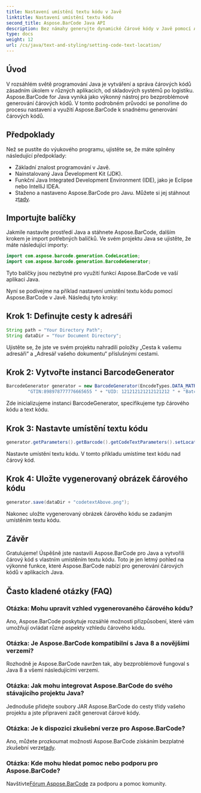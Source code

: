 ```yaml
---
title: Nastavení umístění textu kódu v Javě
linktitle: Nastavení umístění textu kódu
second_title: Aspose.BarCode Java API
description: Bez námahy generujte dynamické čárové kódy v Javě pomocí Aspose.BarCode. Postupujte podle našeho podrobného průvodce přizpůsobením textu kódu a vylepšete funkčnost své aplikace.
type: docs
weight: 12
url: /cs/java/text-and-styling/setting-code-text-location/
---
```


## Úvod

V rozsáhlém světě programování Java je vytváření a správa čárových kódů zásadním úkolem v různých aplikacích, od skladových systémů po logistiku. Aspose.BarCode for Java vyniká jako výkonný nástroj pro bezproblémové generování čárových kódů. V tomto podrobném průvodci se ponoříme do procesu nastavení a využití Aspose.BarCode k snadnému generování čárových kódů.

## Předpoklady

Než se pustíte do výukového programu, ujistěte se, že máte splněny následující předpoklady:

- Základní znalost programování v Javě.
- Nainstalovaný Java Development Kit (JDK).
- Funkční Java Integrated Development Environment (IDE), jako je Eclipse nebo IntelliJ IDEA.
-  Staženo a nastaveno Aspose.BarCode pro Javu. Můžete si jej stáhnout z[tady](https://releases.aspose.com/barcode/java/).

## Importujte balíčky

Jakmile nastavíte prostředí Java a stáhnete Aspose.BarCode, dalším krokem je import potřebných balíčků. Ve svém projektu Java se ujistěte, že máte následující importy:

```java
import com.aspose.barcode.generation.CodeLocation;
import com.aspose.barcode.generation.BarcodeGenerator;
```

Tyto balíčky jsou nezbytné pro využití funkcí Aspose.BarCode ve vaší aplikaci Java.

Nyní se podívejme na příklad nastavení umístění textu kódu pomocí Aspose.BarCode v Javě. Následuj tyto kroky:

## Krok 1: Definujte cesty k adresáři

```java
String path = "Your Directory Path";
String dataDir = "Your Document Directory";
```

Ujistěte se, že jste ve svém projektu nahradili položky „Cesta k vašemu adresáři“ a „Adresář vašeho dokumentu“ příslušnými cestami.

## Krok 2: Vytvořte instanci BarcodeGenerator

```java
BarcodeGenerator generator = new BarcodeGenerator(EncodeTypes.DATA_MATRIX,
        "GTIN:898978777776665655 " + "UID: 121212121212121212 " + "Batch:GH768 " + "Exp.Date:150923");
```

Zde inicializujeme instanci BarcodeGenerator, specifikujeme typ čárového kódu a text kódu.

## Krok 3: Nastavte umístění textu kódu

```java
generator.getParameters().getBarcode().getCodeTextParameters().setLocation(CodeLocation.ABOVE);
```

Nastavte umístění textu kódu. V tomto příkladu umístíme text kódu nad čárový kód.

## Krok 4: Uložte vygenerovaný obrázek čárového kódu

```java
generator.save(dataDir + "codetextAbove.png");
```

Nakonec uložte vygenerovaný obrázek čárového kódu se zadaným umístěním textu kódu.

## Závěr

Gratulujeme! Úspěšně jste nastavili Aspose.BarCode pro Java a vytvořili čárový kód s vlastním umístěním textu kódu. Toto je jen letmý pohled na výkonné funkce, které Aspose.BarCode nabízí pro generování čárových kódů v aplikacích Java.

## Často kladené otázky (FAQ)

### Otázka: Mohu upravit vzhled vygenerovaného čárového kódu?
Ano, Aspose.BarCode poskytuje rozsáhlé možnosti přizpůsobení, které vám umožňují ovládat různé aspekty vzhledu čárového kódu.

### Otázka: Je Aspose.BarCode kompatibilní s Java 8 a novějšími verzemi?
Rozhodně je Aspose.BarCode navržen tak, aby bezproblémově fungoval s Java 8 a všemi následujícími verzemi.

### Otázka: Jak mohu integrovat Aspose.BarCode do svého stávajícího projektu Java?
Jednoduše přidejte soubory JAR Aspose.BarCode do cesty třídy vašeho projektu a jste připraveni začít generovat čárové kódy.

### Otázka: Je k dispozici zkušební verze pro Aspose.BarCode?
 Ano, můžete prozkoumat možnosti Aspose.BarCode získáním bezplatné zkušební verze[tady](https://releases.aspose.com/).

### Otázka: Kde mohu hledat pomoc nebo podporu pro Aspose.BarCode?
 Navštivte[Fórum Aspose.BarCode](https://forum.aspose.com/c/barcode/13) za podporu a pomoc komunity.
